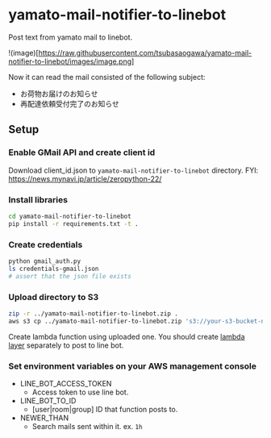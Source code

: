 # yamato-mail-notifier-to-linebot

Post text from yamato mail to linebot.

!(image)[https://raw.githubusercontent.com/tsubasaogawa/yamato-mail-notifier-to-linebot/images/image.png]

Now it can read the mail consisted of the following subject:

- お荷物お届けのお知らせ
- 再配達依頼受付完了のお知らせ

## Setup

### Enable GMail API and create client id

Download client_id.json to `yamato-mail-notifier-to-linebot` directory.
FYI: https://news.mynavi.jp/article/zeropython-22/

### Install libraries

```bash
cd yamato-mail-notifier-to-linebot
pip install -r requirements.txt -t .
```

### Create credentials

```bash
python gmail_auth.py
ls credentials-gmail.json
# assert that the json file exists
```

### Upload directory to S3

```bash
zip -r ../yamato-mail-notifier-to-linebot.zip .
aws s3 cp ../yamato-mail-notifier-to-linebot.zip 's3://your-s3-bucket-name/foo/bar'
```

Create lambda function using uploaded one.
You should create [lambda layer](https://github.com/tsubasaogawa/linebot-publisher-layer) separately to post to line bot.

### Set environment variables on your AWS management console

- LINE_BOT_ACCESS_TOKEN
  - Access token to use line bot.
- LINE_BOT_TO_ID
  - [user|room|group] ID that function posts to.
- NEWER_THAN
  - Search mails sent within it. ex. `1h`
